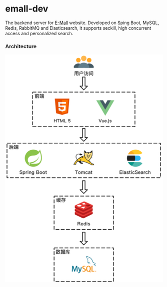 # emall-dev
The backend server for [E-Mall](https://github.com/Super262/e-mall) website. Developed on Sping Boot, MySQL, Redis, RabbitMQ and Elasticsearch, it supports seckill, high concurrent access and personalized search.

### Architecture
![](https://github.com/Super262/emall-dev/blob/master/screenshots/Picture08.png)
